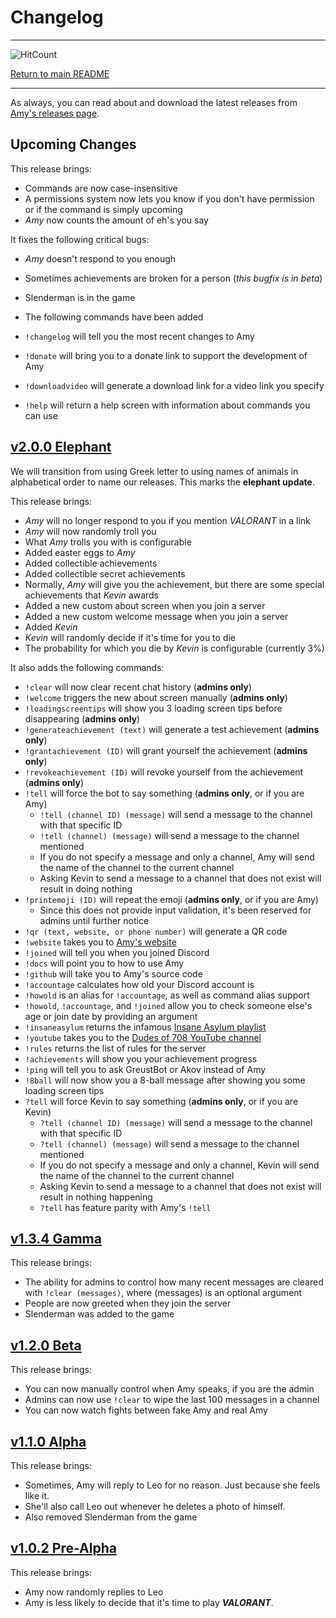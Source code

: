 # Changelog

-----

![HitCount](http://hits.dwyl.com/gideontong/Amy.svg)

[Return to main README](../README.md)

-----

As always, you can read about and download the latest releases from [Amy's releases page](https://github.com/gideontong/Amy/releases).

## Upcoming Changes

This release brings:

* Commands are now case-insensitive
* A permissions system now lets you know if you don't have permission or if the command is simply upcoming
* *Amy* now counts the amount of eh's you say

It fixes the following critical bugs:

* *Amy* doesn't respond to you enough
* Sometimes achievements are broken for a person (*this bugfix is in beta*)
* Slenderman is in the game

* The following commands have been added

* `!changelog` will tell you the most recent changes to Amy
* `!donate` will bring you to a donate link to support the development of Amy
* `!downloadvideo` will generate a download link for a video link you specify
* `!help` will return a help screen with information about commands you can use

## [v2.0.0 Elephant](https://github.com/gideontong/Amy/releases/tag/v2.0.0)

We will transition from using Greek letter to using names of animals in alphabetical order to name our releases. This marks the **elephant update**.

This release brings:

* *Amy* will no longer respond to you if you mention *VALORANT* in a link
* *Amy* will now randomly troll you
* What *Amy* trolls you with is configurable
* Added easter eggs to *Amy*
* Added collectible achievements
* Added collectible secret achievements
* Normally, *Amy* will give you the achievement, but there are some special achievements that *Kevin* awards
* Added a new custom about screen when you join a server
* Added a new custom welcome message when you join a server
* Added *Kevin*
* *Kevin* will randomly decide if it's time for you to die
* The probability for which you die by *Kevin* is configurable (currently 3%)

It also adds the following commands:

* `!clear` will now clear recent chat history (**admins only**)
* `!welcome` triggers the new about screen manually (**admins only**)
* `!loadingscreentips` will show you 3 loading screen tips before disappearing (**admins only**)
* `!generateachievement (text)` will generate a test achievement (**admins only**)
* `!grantachievement (ID)` will grant yourself the achievement (**admins only**)
* `!revokeachievement (ID)` will revoke yourself from the achievement (**admins only**)
* `!tell` will force the bot to say something (**admins only**, or if you are Amy)
  * `!tell (channel ID) (message)` will send a message to the channel with that specific ID
  * `!tell (channel) (message)` will send a message to the channel mentioned
  * If you do not specify a message and only a channel, Amy will send the name of the channel to the current channel
  * Asking Kevin to send a message to a channel that does not exist will result in doing nothing
* `!printemoji (ID)` will repeat the emoji (**admins only**, or if you are Amy)
  * Since this does not provide input validation, it's been reserved for admins until further notice
* `!qr (text, website, or phone number)` will generate a QR code
* `!website` takes you to [Amy's website](https://amyhelps.ml)
* `!joined` will tell you when you joined Discord
* `!docs` will point you to how to use Amy
* `!github` will take you to Amy's source code
* `!accountage` calculates how old your Discord account is
* `!howold` is an alias for `!accountage`, as well as command alias support
* `!howold`, `!accountage`, and `!joined` allow you to check someone else's age or join date by providing an argument
* `!insaneasylum` returns the infamous [Insane Asylum playlist](https://www.youtube.com/playlist?list=PL3q1l2_RQCr7fk0jyOmNwiUp9F6CaDyQd)
* `!youtube` takes you to the [Dudes of 708 YouTube channel](https://www.youtube.com/channel/UCdbqUWT3_0WgybqNuCX9uJA)
* `!rules` returns the list of rules for the server
* `!achievements` will show you your achievement progress
* `!ping` will tell you to ask GreustBot or Akov instead of Amy
* `!8ball` will now show you a 8-ball message after showing you some loading screen tips
* `?tell` will force Kevin to say something (**admins only**, or if you are Kevin)
  * `?tell (channel ID) (message)` will send a message to the channel with that specific ID
  * `?tell (channel) (message)` will send a message to the channel mentioned
  * If you do not specify a message and only a channel, Kevin will send the name of the channel to the current channel
  * Asking Kevin to send a message to a channel that does not exist will result in nothing happening
  * `?tell` has feature parity with Amy's `!tell`

## [v1.3.4 Gamma](https://github.com/gideontong/Amy/releases/tag/v1.3.4)

This release brings:

* The ability for admins to control how many recent messages are cleared with `!clear (messages)`, where (messages) is an optional argument
* People are now greeted when they join the server
* Slenderman was added to the game

## [v1.2.0 Beta](https://github.com/gideontong/Amy/releases/tag/v1.2.0)

This release brings:

* You can now manually control when Amy speaks, if you are the admin
* Admins can now use `!clear` to wipe the last 100 messages in a channel
* You can now watch fights between fake Amy and real Amy

## [v1.1.0 Alpha](https://github.com/gideontong/Amy/releases/tag/v1.1.0)

This release brings:

* Sometimes, Amy will reply to Leo for no reason. Just because she feels like it.
* She'll also call Leo out whenever he deletes a photo of himself.
* Also removed Slenderman from the game

## [v1.0.2 Pre-Alpha](https://github.com/gideontong/Amy/releases/tag/v1.0.2)

This release brings:

* Amy now randomly replies to Leo
* Amy is less likely to decide that it's time to play ***VALORANT***.
